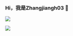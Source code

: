 ### Hi，我是Zhangjiangh03 👋


![](https://github-readme-stats.vercel.app/api/top-langs/?username=zhangjiangh03&show_icons=true&count_private=true&theme=gotham)

[![](https://github-readme-stats.vercel.app/api?username=zhangjiangh03&show_icons=true&theme=radical)](https://github.com/anuraghazra/github-readme-stats)

